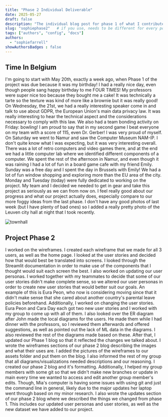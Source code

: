 ```yaml
---
title: "Phase 2 Individual Deliverable"
date: 2025-05-27
draft: false
description: "The individual blog post for phase 1 of what I contributed and my time in Leuven"
slug: "sophiephase2"   # if you use, needs to be different for every post
tags: ["authors", "config", "docs"]
authors:
  - "sophiefarrell"
showAuthorsBadges : false
---
```

## Time In Belgium
I'm going to start with May 20th, exactly a week ago, when Phase 1 of the project was due because it was my birthday! I had a really nice day, even though people sang happy birthday to me FOUR TIMES! My professors were super nice too because they bought me a cake! It was technically a tarte so the texture was kind of more like a brownie but it was really good! On Wednesday, the 21st, we had a really interesting speaker come in and talk to use about GDPR, the European Union's main data privacy law. It was really interesting to hear the technical aspect and the considerations necessary to comply with this law. We also had a team bonding activity on Friday: bowling! I am proud to say that in my second game I beat everyone on my team with a score of 115, even Dr. Gerber! I was very proud of myself. On Saturday we went to Namur and saw the Computer Museum NAM-IP. I don't quite know what I was expecting, but it was very interesting overall. There was a lot of retro computers and video games there, and at the end we had a little computer lab where we identified different components of a computer. We spent the rest of the afternoon in Namur, and even though it was raining I had a lot of fun in a board game cafe with my friend Emily. Sunday was a free day and I spent the day in Brussels with Emily! We had a lot of fun window shopping and exploring more than the EU area of the city. Monday and Tuesday (today) were fully dedicated to working on the project. My team and I decided we needed to get in gear and take this project as seriously as we can from now on. I feel really good about our progress and what our project actually does, especially compare to our more foggy ideas from the last phase. I don't have any good photos of last week (but I have plenty of bad ones) so I added a really pretty photo of the Leuven city hall at night that I took recently. 

![townhall](/townhallNight.jpeg)

## Project Phase 2
I worked on the wireframes. I created each wireframe that we made for all 3 users, as well as the home page. I looked at the user stories and decided how that would best be translated into screens. I looked through the Streamlit documentation in order to make use of the components that I thought would suit each screen the best. I also worked on updating our user personas. I worked together with my teammates to decide that some of our user stories didn't make complete sense, so we altered our user personas in order to create new user stories that would better suit our goals. An example of this is Eura Peon, who now is considering moving since that it didn't make sense that she cared about another country's parental leave policies beforehand. Additionally, I worked on changing the user stories. Eura Peon and Cara Day each got two new user stories and I worked with my group to come up with all of them. I also looked over the ER diagram after John made the local diagrams for the users. He made them while I had dinner with the professors, so I reviewed them afterwards and offered suggestions, as well as pointed out the lack of ML data in the diagrams. I also reviewed the rest of the diagrams made based on these. After that, I updated our Phase 1 blog so that it reflected the changes we talked about. I wrote the wireframes sections of our phase 2 blog describing the images and what their uses are. I added the pictures of the wireframes to our assets folder and put them on the blog. I also informed the rest of my group that all diagrams/visualizations needed descriptions and our reasoning. I created our phase 2 blog and it's formatting. Additionally, I helped my group members with some git so that we didn't make new branches or update in main every time we wanted to access and edit another group member's edits. Though, Mia's computer is having some issues with using git and just the command line in general, likely due to the major updates her laptop went through based on my minor research. I also wrote the updates section of our phase 2 blog where we described the things we changed from phase 1. This includes our updated user personas and user stories, as well as the new dataset we have added to our project.  


